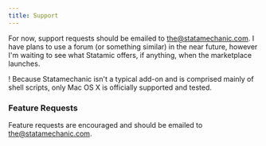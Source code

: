 ```yaml
---
title: Support
---
```


For now, support requests should be emailed to <the@statamechanic.com>. I have plans to use a forum (or something similar) in the near future, however I'm waiting to see what Statamic offers, if anything, when the marketplace launches.

<span class="badge badge-warning">!</span> Because Statamechanic isn't a typical add-on and is comprised mainly of shell scripts, only Mac OS X is officially supported and tested.

### Feature Requests
Feature requests are encouraged and should be emailed to <the@statamechanic.com>.